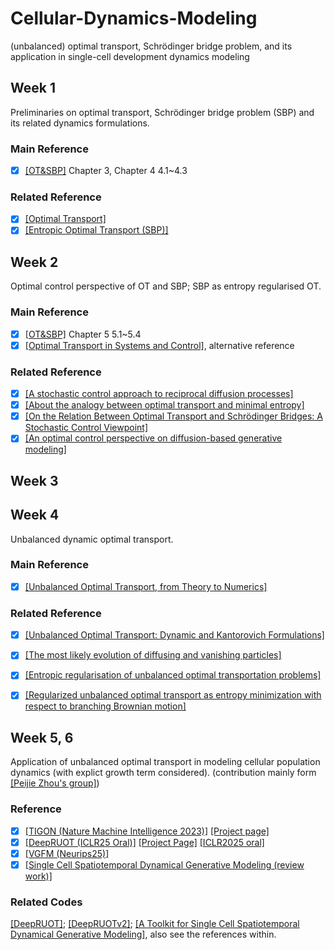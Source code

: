# Cellular-Dynamics-Modeling
(unbalanced) optimal transport,  Schrödinger bridge problem, and its application in single-cell development dynamics modeling

## Week 1
Preliminaries on optimal transport, Schrödinger bridge problem (SBP) and its related dynamics formulations.
### Main Reference
- [x] [[OT&SBP]](https://github.com/RobinLufdu/Cellular-Dynamics-Modeling/blob/main/OT%26SBP/Modeling%20and%20control%20of%20collective%20dynamics%20From%20Schroedinger%20bridges%20to%20Optimal%20Mass%20Transport.pdf) Chapter 3, Chapter 4 4.1~4.3

### Related Reference
- [x] [[Optimal Transport]](https://www.damtp.cam.ac.uk/research/cia/files/teaching/Optimal_Transport_Notes.pdf)
- [x] [[Entropic Optimal Transport (SBP)]](https://www.math.columbia.edu/~mnutz/docs/EOT_lecture_notes.pdf)

## Week 2
Optimal control perspective of OT and SBP; SBP as entropy regularised OT.
### Main Reference
- [x] [[OT&SBP]](https://github.com/RobinLufdu/Cellular-Dynamics-Modeling/blob/main/OT%26SBP/Modeling%20and%20control%20of%20collective%20dynamics%20From%20Schroedinger%20bridges%20to%20Optimal%20Mass%20Transport.pdf) Chapter 5 5.1~5.4
- [x] [[Optimal Transport in Systems and Control]](https://www.annualreviews.org/content/journals/10.1146/annurev-control-070220-100858), alternative reference
### Related Reference
- [x] [[A stochastic control approach to reciprocal diffusion processes]](https://link.springer.com/article/10.1007/BF01442404)
- [x] [[About the analogy between optimal transport and minimal entropy]](https://arxiv.org/abs/1510.08230)
- [x] [[On the Relation Between Optimal Transport and Schrödinger Bridges: A Stochastic Control Viewpoint]](https://arxiv.org/abs/1412.4430)
- [x] [[An optimal control perspective on diffusion-based generative modeling]](https://arxiv.org/abs/2211.01364)

## Week 3


## Week 4
Unbalanced dynamic optimal transport.
### Main Reference
- [x] [[Unbalanced Optimal Transport, from Theory to Numerics]](https://arxiv.org/abs/2211.08775)

### Related Reference
- [x] [[Unbalanced Optimal Transport: Dynamic and Kantorovich Formulations]](https://arxiv.org/abs/1508.05216)
- [x] [[The most likely evolution of diffusing and vanishing particles]](https://arxiv.org/abs/2108.02879)
- [x] [[Entropic regularisation of unbalanced optimal transportation problems]](https://arxiv.org/abs/2305.02410)
- [x] [[Regularized unbalanced optimal transport as entropy minimization with respect to branching Brownian motion]](https://arxiv.org/abs/2111.01666)  


## Week 5, 6
Application of unbalanced optimal transport in modeling cellular population dynamics (with explict growth term considered). (contribution mainly form [[Peijie Zhou's group]](https://cliffzhou92.github.io/))

### Reference
- [x] [[TIGON (Nature Machine Intelligence 2023)]](https://www.nature.com/articles/s42256-023-00763-w) [[Project page]](https://github.com/yutongo/TIGON)
- [x] [[DeepRUOT (ICLR25 Oral)]](https://arxiv.org/abs/2410.00844) [[Project Page]](https://github.com/zhenyiizhang/DeepRUOT) [[ICLR2025 oral]](https://iclr.cc/media/iclr-2025/Slides/31800_i2NXVyQ.pdf)
- [x] [[VGFM (Neurips25)]](https://arxiv.org/abs/2505.13413)
- [x] [[Single Cell Spatiotemporal Dynamical Generative Modeling (review work)]](https://www.mdpi.com/1099-4300/27/5/453) 

### Related Codes
[[DeepRUOT]](https://github.com/zhenyiizhang/DeepRUOT); [[DeepRUOTv2]](https://github.com/zhenyiizhang/DeepRUOTv2); [[A Toolkit for Single Cell Spatiotemporal Dynamical Generative Modeling]](https://github.com/zhenyiizhang/CytoBridge), also see the references within.


